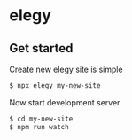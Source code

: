 # elegy

## Get started

Create new elegy site is simple 
```bash
$ npx elegy my-new-site
```

Now start development server
```bash
$ cd my-new-site
$ npm run watch
```
